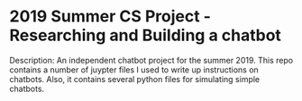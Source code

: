 # 2019 Summer CS Project - Researching and Building a chatbot

Description: An independent chatbot project for the summer 2019. This repo contains a number of juypter files I used to write up instructions on chatbots. Also, it contains several python files for simulating simple chatbots.


